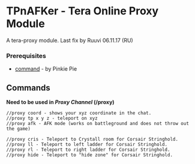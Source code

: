 # TPnAFKer - Tera Online Proxy Module
A tera-proxy module. 
Last fix by Ruuvi 06.11.17 (RU)

### Prerequisites
* [command](https://github.com/pinkipi/command) - by Pinkie Pie

## Commands
**Need to be used in _Proxy Channel_ (/proxy)**
```
//proxy coord - shows your xyz coordinate in the chat.
//proxy tp x y z - teleport on xyz
//proxy afk - AFK mode (works on battleground and does not throw out the game)

//proxy cris - Teleport to Crystall room for Corsair Stringhold.
//proxy ll - Teleport to left ladder for Corsair Stringhold.
//proxy rl - Teleport to right ladder for Corsair Stringhold.
//proxy hide - Teleport to "hide zone" for Corsair Stringhold.

